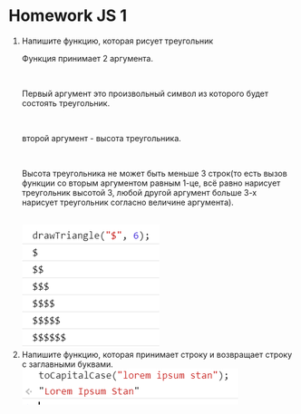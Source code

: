 <h1>
    Homework JS 1
</h1>

<ol>
<li>
Напишите функцию, которая рисует треугольник

<br>

Функция принимает 2 аргумента.

<br>

Первый аргумент это произвольный символ из которого будет состоять треугольник.

<br>

второй аргумент - высота треугольника.

<br>

Высота треугольника не может быть меньше 3 строк(то есть вызов функции со вторым аргументом равным 1-це, всё равно нарисует треугольник высотой 3, любой другой аргумент больше 3-х нарисует треугольник согласно величине аргумента).

<br/>

<img src="data/1.png">
</li>
<li>
Напишите функцию, которая принимает строку и возвращает строку с заглавными буквами.

<br/>
<img src="data/2.png">
</ol>
